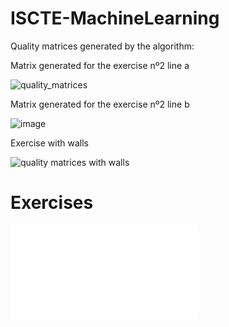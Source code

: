 # ISCTE-MachineLearning

<p>Quality matrices generated by the algorithm:</p>
<p>Matrix  generated for the exercise nº2 line a</p>

![quality_matrices](https://user-images.githubusercontent.com/24848457/137046572-d6282373-84aa-4ed7-9649-e55bf4ffa8bb.png)

<p>Matrix  generated for the exercise nº2 line b</p>

![image](https://user-images.githubusercontent.com/24848457/137590071-33fa3ede-51d0-40bb-81bd-7ae44a83da8f.png)

<p>Exercise with walls<p>

![quality matrices with walls](https://user-images.githubusercontent.com/24848457/137135449-6fc19431-5c85-4c8b-b31c-1c2c20558cfc.png)
  
<h1>Exercises </h1>

![enunciado](enunciado.pdf)
